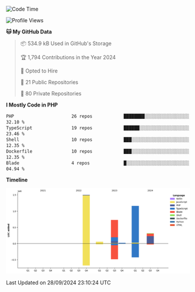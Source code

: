 <!--START_SECTION:waka-->
![Code Time](http://img.shields.io/badge/Code%20Time-1%2C469%20hrs%2032%20mins-blue)

![Profile Views](http://img.shields.io/badge/Profile%20Views-0-blue)

**🐱 My GitHub Data** 

> 📦 534.9 kB Used in GitHub's Storage 
 > 
> 🏆 1,794 Contributions in the Year 2024
 > 
> 💼 Opted to Hire
 > 
> 📜 21 Public Repositories 
 > 
> 🔑 80 Private Repositories 
 > 
**I Mostly Code in PHP** 

```text
PHP                      26 repos            ████████░░░░░░░░░░░░░░░░░   32.10 % 
TypeScript               19 repos            ██████░░░░░░░░░░░░░░░░░░░   23.46 % 
Shell                    10 repos            ███░░░░░░░░░░░░░░░░░░░░░░   12.35 % 
Dockerfile               10 repos            ███░░░░░░░░░░░░░░░░░░░░░░   12.35 % 
Blade                    4 repos             █░░░░░░░░░░░░░░░░░░░░░░░░   04.94 % 
```



**Timeline**

![Lines of Code chart](https://raw.githubusercontent.com/xfathurrahman/xfathurrahman/main/assets/bar_graph.png)


 Last Updated on 28/09/2024 23:10:24 UTC
<!--END_SECTION:waka-->
